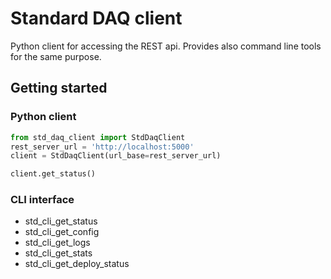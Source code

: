 # Standard DAQ client

Python client for accessing the REST api. Provides also command line tools for the same purpose.

## Getting started

### Python client

```python
from std_daq_client import StdDaqClient
rest_server_url = 'http://localhost:5000'
client = StdDaqClient(url_base=rest_server_url)

client.get_status()
```

### CLI interface

- std_cli_get_status
- std_cli_get_config
- std_cli_get_logs
- std_cli_get_stats
- std_cli_get_deploy_status